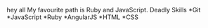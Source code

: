 hey all
My favourite path is Ruby and JavaScript.
Deadly Skills
*Git
*JavaScript
*Ruby
*AngularJS
*HTML
*CSS